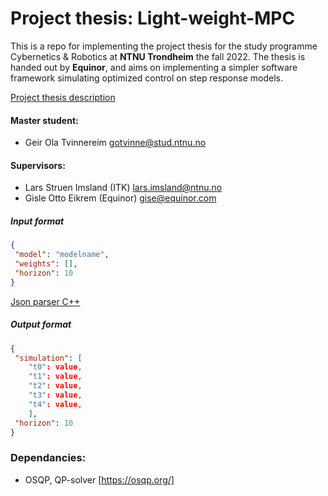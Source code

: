 # Project thesis: Light-weight-MPC

This is a repo for implementing the project thesis for the study programme Cybernetics & Robotics at **NTNU Trondheim** the fall 2022. The thesis is handed out by **Equinor**, and aims on implementing a simpler software framework simulating optimized control on step response models. 

[Project thesis description](https://www.itk.ntnu.no/ansatte/imsland_lars/projects2022.html)

#### Master student: 
- Geir Ola Tvinnereim gotvinne@stud.ntnu.no

#### Supervisors:
- Lars Struen Imsland (ITK) lars.imsland@ntnu.no
- Gisle Otto Eikrem (Equinor) gise@equinor.com

##### Input format
```json  
{
 "model": "modelname",
 "weights": [],
 "horizon": 10
}
``` 
[Json parser C++](https://linuxhint.com/parse-json-data-cpp/)

##### Output format
```json  
{
 "simulation": [
    "t0": value,
    "t1": value,
    "t2": value,
    "t3": value,
    "t4": value,
    ],
 "horizon": 10
}
``` 

### Dependancies:
- OSQP, QP-solver [https://osqp.org/]
